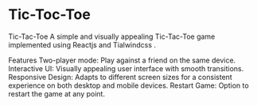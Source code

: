 # Tic-Toc-Toe
Tic-Tac-Toe
A simple and visually appealing Tic-Tac-Toe game implemented using Reactjs and Tialwindcss .

Features
Two-player mode: Play against a friend on the same device.
Interactive UI: Visually appealing user interface with smooth transitions.
Responsive Design: Adapts to different screen sizes for a consistent experience on both desktop and mobile devices.
Restart Game: Option to restart the game at any point.

